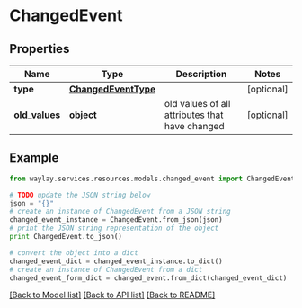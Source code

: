 # ChangedEvent


## Properties

Name | Type | Description | Notes
------------ | ------------- | ------------- | -------------
**type** | [**ChangedEventType**](ChangedEventType.md) |  | [optional] 
**old_values** | **object** | old values of all attributes that have changed | [optional] 

## Example

```python
from waylay.services.resources.models.changed_event import ChangedEvent

# TODO update the JSON string below
json = "{}"
# create an instance of ChangedEvent from a JSON string
changed_event_instance = ChangedEvent.from_json(json)
# print the JSON string representation of the object
print ChangedEvent.to_json()

# convert the object into a dict
changed_event_dict = changed_event_instance.to_dict()
# create an instance of ChangedEvent from a dict
changed_event_form_dict = changed_event.from_dict(changed_event_dict)
```
[[Back to Model list]](../README.md#documentation-for-models) [[Back to API list]](../README.md#documentation-for-api-endpoints) [[Back to README]](../README.md)


